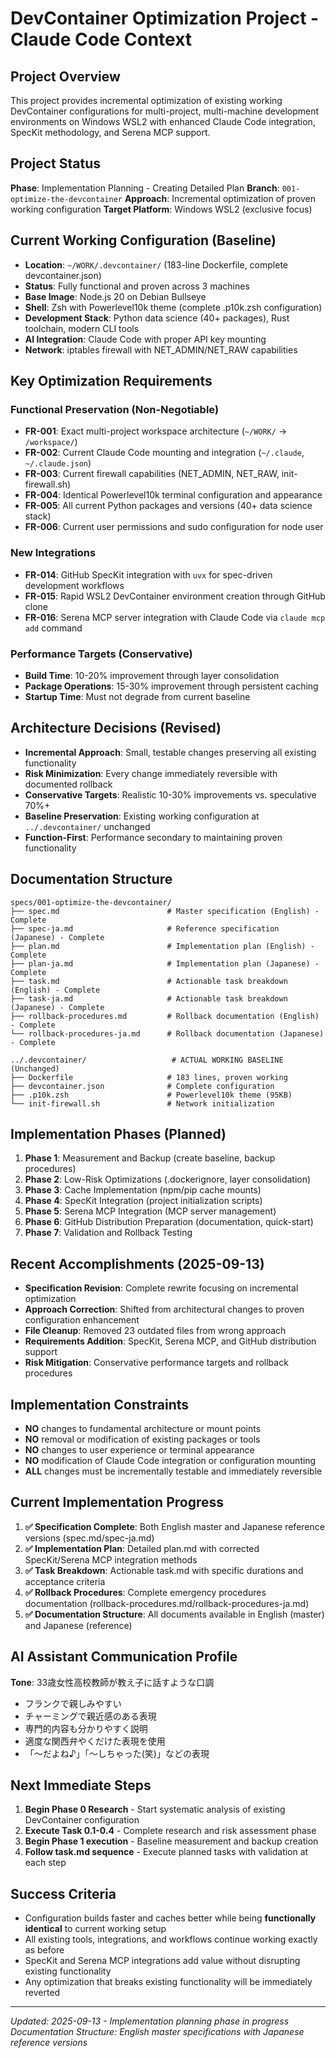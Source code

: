 # DevContainer Optimization Project - Claude Code Context

## Project Overview
This project provides incremental optimization of existing working DevContainer configurations for multi-project, multi-machine development environments on Windows WSL2 with enhanced Claude Code integration, SpecKit methodology, and Serena MCP support.

## Project Status
**Phase**: Implementation Planning - Creating Detailed Plan
**Branch**: `001-optimize-the-devcontainer`
**Approach**: Incremental optimization of proven working configuration
**Target Platform**: Windows WSL2 (exclusive focus)

## Current Working Configuration (Baseline)
- **Location**: `~/WORK/.devcontainer/` (183-line Dockerfile, complete devcontainer.json)
- **Status**: Fully functional and proven across 3 machines
- **Base Image**: Node.js 20 on Debian Bullseye
- **Shell**: Zsh with Powerlevel10k theme (complete .p10k.zsh configuration)
- **Development Stack**: Python data science (40+ packages), Rust toolchain, modern CLI tools
- **AI Integration**: Claude Code with proper API key mounting
- **Network**: iptables firewall with NET_ADMIN/NET_RAW capabilities

## Key Optimization Requirements

### Functional Preservation (Non-Negotiable)
- **FR-001**: Exact multi-project workspace architecture (`~/WORK/` → `/workspace/`)
- **FR-002**: Current Claude Code mounting and integration (`~/.claude`, `~/.claude.json`)
- **FR-003**: Current firewall capabilities (NET_ADMIN, NET_RAW, init-firewall.sh)
- **FR-004**: Identical Powerlevel10k terminal configuration and appearance
- **FR-005**: All current Python packages and versions (40+ data science stack)
- **FR-006**: Current user permissions and sudo configuration for node user

### New Integrations
- **FR-014**: GitHub SpecKit integration with `uvx` for spec-driven development workflows
- **FR-015**: Rapid WSL2 DevContainer environment creation through GitHub clone
- **FR-016**: Serena MCP server integration with Claude Code via `claude mcp add` command

### Performance Targets (Conservative)
- **Build Time**: 10-20% improvement through layer consolidation
- **Package Operations**: 15-30% improvement through persistent caching
- **Startup Time**: Must not degrade from current baseline

## Architecture Decisions (Revised)
- **Incremental Approach**: Small, testable changes preserving all existing functionality
- **Risk Minimization**: Every change immediately reversible with documented rollback
- **Conservative Targets**: Realistic 10-30% improvements vs. speculative 70%+
- **Baseline Preservation**: Existing working configuration at `../.devcontainer/` unchanged
- **Function-First**: Performance secondary to maintaining proven functionality

## Documentation Structure
```
specs/001-optimize-the-devcontainer/
├── spec.md                        # Master specification (English) - Complete
├── spec-ja.md                     # Reference specification (Japanese) - Complete
├── plan.md                        # Implementation plan (English) - Complete
├── plan-ja.md                     # Implementation plan (Japanese) - Complete
├── task.md                        # Actionable task breakdown (English) - Complete
├── task-ja.md                     # Actionable task breakdown (Japanese) - Complete
├── rollback-procedures.md         # Rollback documentation (English) - Complete
└── rollback-procedures-ja.md      # Rollback documentation (Japanese) - Complete

../.devcontainer/                   # ACTUAL WORKING BASELINE (Unchanged)
├── Dockerfile                     # 183 lines, proven working
├── devcontainer.json              # Complete configuration
├── .p10k.zsh                      # Powerlevel10k theme (95KB)
└── init-firewall.sh               # Network initialization
```

## Implementation Phases (Planned)
1. **Phase 1**: Measurement and Backup (create baseline, backup procedures)
2. **Phase 2**: Low-Risk Optimizations (.dockerignore, layer consolidation)
3. **Phase 3**: Cache Implementation (npm/pip cache mounts)
4. **Phase 4**: SpecKit Integration (project initialization scripts)
5. **Phase 5**: Serena MCP Integration (MCP server management)
6. **Phase 6**: GitHub Distribution Preparation (documentation, quick-start)
7. **Phase 7**: Validation and Rollback Testing

## Recent Accomplishments (2025-09-13)
- **Specification Revision**: Complete rewrite focusing on incremental optimization
- **Approach Correction**: Shifted from architectural changes to proven configuration enhancement
- **File Cleanup**: Removed 23 outdated files from wrong approach
- **Requirements Addition**: SpecKit, Serena MCP, and GitHub distribution support
- **Risk Mitigation**: Conservative performance targets and rollback procedures

## Implementation Constraints
- **NO** changes to fundamental architecture or mount points
- **NO** removal or modification of existing packages or tools
- **NO** changes to user experience or terminal appearance
- **NO** modification of Claude Code integration or configuration mounting
- **ALL** changes must be incrementally testable and immediately reversible

## Current Implementation Progress
1. **✅ Specification Complete**: Both English master and Japanese reference versions (spec.md/spec-ja.md)
2. **✅ Implementation Plan**: Detailed plan.md with corrected SpecKit/Serena MCP integration methods
3. **✅ Task Breakdown**: Actionable task.md with specific durations and acceptance criteria
4. **✅ Rollback Procedures**: Complete emergency procedures documentation (rollback-procedures.md/rollback-procedures-ja.md)
5. **✅ Documentation Structure**: All documents available in English (master) and Japanese (reference)

## AI Assistant Communication Profile
**Tone**: 33歳女性高校教師が教え子に話すような口調
- フランクで親しみやすい
- チャーミングで親近感のある表現
- 専門的内容も分かりやすく説明
- 適度な関西弁やくだけた表現を使用
- 「〜だよね♪」「〜しちゃった(笑)」などの表現

## Next Immediate Steps
1. **Begin Phase 0 Research** - Start systematic analysis of existing DevContainer configuration
2. **Execute Task 0.1-0.4** - Complete research and risk assessment phase
3. **Begin Phase 1 execution** - Baseline measurement and backup creation
4. **Follow task.md sequence** - Execute planned tasks with validation at each step

## Success Criteria
- Configuration builds faster and caches better while being **functionally identical** to current working setup
- All existing tools, integrations, and workflows continue working exactly as before
- SpecKit and Serena MCP integrations add value without disrupting existing functionality
- Any optimization that breaks existing functionality will be immediately reverted

---
*Updated: 2025-09-13 - Implementation planning phase in progress*
*Documentation Structure: English master specifications with Japanese reference versions*
